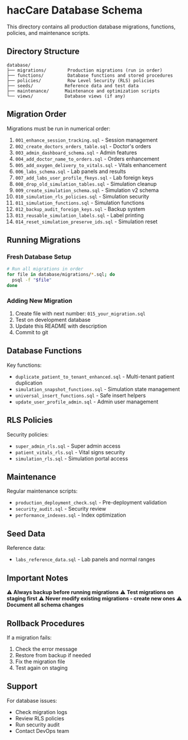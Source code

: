# hacCare Database Schema

This directory contains all production database migrations, functions, policies, and maintenance scripts.

## Directory Structure

```
database/
├── migrations/        Production migrations (run in order)
├── functions/         Database functions and stored procedures
├── policies/          Row Level Security (RLS) policies
├── seeds/            Reference data and test data
├── maintenance/      Maintenance and optimization scripts
└── views/            Database views (if any)
```

## Migration Order

Migrations must be run in numerical order:

1. `001_enhance_session_tracking.sql` - Session management
2. `002_create_doctors_orders_table.sql` - Doctor's orders
3. `003_admin_dashboard_schema.sql` - Admin features
4. `004_add_doctor_name_to_orders.sql` - Orders enhancement
5. `005_add_oxygen_delivery_to_vitals.sql` - Vitals enhancement
6. `006_labs_schema.sql` - Lab panels and results
7. `007_add_labs_user_profile_fkeys.sql` - Lab foreign keys
8. `008_drop_old_simulation_tables.sql` - Simulation cleanup
9. `009_create_simulation_schema.sql` - Simulation v2 schema
10. `010_simulation_rls_policies.sql` - Simulation security
11. `011_simulation_functions.sql` - Simulation functions
12. `012_backup_audit_foreign_keys.sql` - Backup system
13. `013_reusable_simulation_labels.sql` - Label printing
14. `014_reset_simulation_preserve_ids.sql` - Simulation reset

## Running Migrations

### Fresh Database Setup
```bash
# Run all migrations in order
for file in database/migrations/*.sql; do
  psql -f "$file"
done
```

### Adding New Migration
1. Create file with next number: `015_your_migration.sql`
2. Test on development database
3. Update this README with description
4. Commit to git

## Database Functions

Key functions:
- `duplicate_patient_to_tenant_enhanced.sql` - Multi-tenant patient duplication
- `simulation_snapshot_functions.sql` - Simulation state management
- `universal_insert_functions.sql` - Safe insert helpers
- `update_user_profile_admin.sql` - Admin user management

## RLS Policies

Security policies:
- `super_admin_rls.sql` - Super admin access
- `patient_vitals_rls.sql` - Vital signs security
- `simulation_rls.sql` - Simulation portal access

## Maintenance

Regular maintenance scripts:
- `production_deployment_check.sql` - Pre-deployment validation
- `security_audit.sql` - Security review
- `performance_indexes.sql` - Index optimization

## Seed Data

Reference data:
- `labs_reference_data.sql` - Lab panels and normal ranges

## Important Notes

⚠️ **Always backup before running migrations**
⚠️ **Test migrations on staging first**
⚠️ **Never modify existing migrations - create new ones**
⚠️ **Document all schema changes**

## Rollback Procedures

If a migration fails:
1. Check the error message
2. Restore from backup if needed
3. Fix the migration file
4. Test again on staging

## Support

For database issues:
- Check migration logs
- Review RLS policies
- Run security audit
- Contact DevOps team
